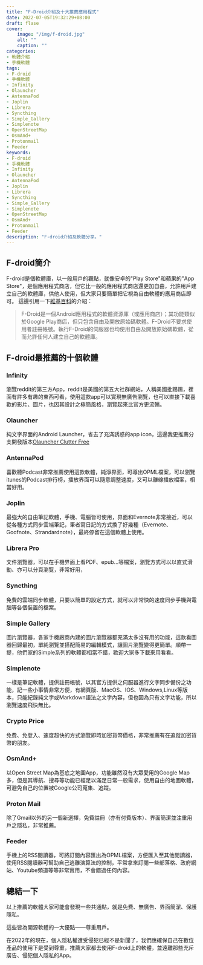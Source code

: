 ```yaml
---
title: "F-Droid介紹及十大推薦應用程式"
date: 2022-07-05T19:32:29+08:00
draft: flase
cover:
    image: "/img/f-droid.jpg"
    alt: ""
    caption: ""
categories: 
- 軟體介紹
- 手機軟體
tags: 
- F-droid
- 手機軟體
- Infinity
- Olauncher
- AntennaPod
- Joplin
- Librera
- Syncthing
- Simple_Gallery
- Simplenote
- OpenStreetMap
- OsmAnd+
- Protonmail
- Feeder
keywords:
- F-droid
- 手機軟體
- Infinity
- Olauncher
- AntennaPod
- Joplin
- Librera
- Syncthing
- Simple_Gallery
- Simplenote
- OpenStreetMap
- OsmAnd+
- Protonmail
- Feeder
description: "F-droid介紹及軟體分享。"
---
```

F-droid簡介
---
F-droid是個軟體庫，以一般用戶的觀點，就像安卓的"Play Store"和蘋果的"App Store"，是個應用程式商店，但它比一般的應用程式商店還更加自由，允許用戶建立自己的軟體庫，供他人使用，但大家只要簡單把它視為自由軟體的應用商店即可。
這邊引用一下[維基百科](https://zh.wikipedia.org/zh-tw/F-Droid)的介紹：
> F-Droid是一個Android應用程式的軟體資源庫（或應用商店）；其功能類似於Google Play商店，但只包含自由及開放原始碼軟體。F-Droid不要求使用者註冊帳號。執行F-Droid的伺服器也均使用自由及開放原始碼軟體，從而允許任何人建立自己的軟體庫。

F-droid最推薦的十個軟體
---
### Infinity
瀏覽reddit的第三方App，reddit是美國的第五大社群網站，人稱美國批踢踢，裡面有許多有趣的東西可看，使用這款app可以實現無廣告瀏覽，也可以直接下載喜歡的影片、圖片，也因其設計之極簡風格，瀏覽起來比官方更流暢。
### Olauncher
純文字界面的Android Launcher，省去了充滿誘惑的app icon，這邊我更推薦分支開發版本[Olauncher Clutter Free](https://f-droid.org/packages/app.olaunchercf/)
### AntennaPod
喜歡聽Podcast非常推薦使用這款軟體，純淨界面，可導出OPML檔案，可以瀏覽itunes的Podcast排行榜，播放界面可以隨意調整速度，又可以離線播放檔案，相當好用。
### Joplin
最強大的自由筆記軟體，手機、電腦皆可使用，界面和Evernote非常接近，可以從各種方式同步雲端筆記，筆者寫日記的方式換了好幾種（Evernote、Goofnote、Strandardnote），最終停留在這個軟體上使用。
### Librera Pro
文件瀏覽器，可以在手機界面上看PDF、epub…等檔案，瀏覽方式可以以直式滑動、亦可以分頁瀏覽，非常好用，
### Syncthing
免費的雲端同步軟體，只要以簡單的設定方式，就可以非常快的速度同步手機與電腦等各個裝置的檔案。
### Simple Gallery
圖片瀏覽器，各家手機廠商內建的圖片瀏覽器都充滿太多沒有用的功能，這款看圖器回歸最初，單純瀏覽並搭配簡易的編輯模式，讓圖片瀏覽變得更簡單。順帶一提，他們家的Simple系列的軟體都相當不錯，歡迎大家多下載來用看看。
### Simplenote
一樣是筆記軟體，提供註冊帳號，以其官方提供之伺服器進行文字同步備份之功能，記一些小事情非常方便，有網頁版、MacOS、IOS、Windows,Linux等版本，只能紀錄純文字或Markdown語法之文字內容，但也因為只有文字功能，所以瀏覽速度飛快無比。
### Crypto Price
免費、免登入、速度超快的方式瀏覽即時加密貨幣價格，非常推薦有在追蹤加密貨幣的朋友。
### OsmAnd+
以Open Street Map為基底之地圖App，功能雖然沒有大眾愛用的Google Map多，但是其導航、搜尋等功能已經足以滿足日常一般需求，使用自由的地圖軟體，可避免自己的位置被Google公司蒐集、追蹤。
### Proton Mail
除了Gmail以外的另一個新選擇，免費註冊（亦有付費版本）、界面簡潔並注重用戶之隱私，非常推薦。
### Feeder
手機上的RSS閱讀器，可將訂閱內容匯出為OPML檔案，方便匯入至其他閱讀器，使用RSS閱讀器可幫助自己逃離演算法的控制，平常拿來訂閱一些部落格、政府網站、Youtube頻道等等非常實用，不會錯過任何內容。

總結一下
---
以上推薦的軟體大家可能會發現一些共通點，就是免費、無廣告、界面簡潔、保護隱私。

這些皆為開源軟體的一大優點——尊重用戶。

在2022年的現在，個人隱私權遭受侵犯已經不是新聞了，我們應確保自己在數位產品的使用下是受到尊重，推薦大家都去使用F-droid上的軟體，並遠離那些充斥廣告、侵犯個人隱私的App。
